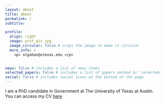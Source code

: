 ```yaml
---
layout: about
title: about
permalink: /
subtitle: 

profile:
  align: right
  image: prof_pic.jpg
  image_circular: false # crops the image to make it circular
  more_info: >
    <p> olgahan@utexas.edu </p>
    

news: false # includes a list of news items
selected_papers: false # includes a list of papers marked as "selected={true}"
social: false # includes social icons at the bottom of the page
---
```

I am a PhD candidate in Government at The University of Texas at Austin. You can access my CV <a href='assets/pdf/Olgahan_CV_6.11.pdf'>here</a>
